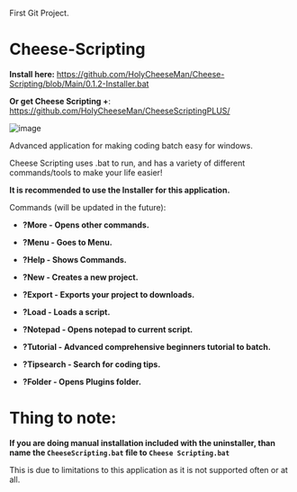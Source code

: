 First Git Project. 

# Cheese-Scripting

**Install here:** https://github.com/HolyCheeseMan/Cheese-Scripting/blob/Main/0.1.2-Installer.bat

**Or get Cheese Scripting +**: https://github.com/HolyCheeseMan/CheeseScriptingPLUS/

![image](https://github.com/user-attachments/assets/5265ebde-9165-41aa-8882-69c7071b2f3e)



Advanced application for making coding batch easy for windows.

Cheese Scripting uses .bat to run, and has a variety of different commands/tools to make your life easier!

**It is recommended to use the Installer for this application.**

Commands (will be updated in the future):

- **?More - Opens other commands.**

- **?Menu - Goes to Menu.**

- **?Help - Shows Commands.**

- **?New - Creates a new project.**

- **?Export - Exports your project to downloads.**

- **?Load - Loads a script.**

- **?Notepad - Opens notepad to current script.**

- **?Tutorial - Advanced comprehensive beginners tutorial to batch.**

- **?Tipsearch - Search for coding tips.**

- **?Folder - Opens Plugins folder.**



# Thing to note:

**If you are doing manual installation included with the uninstaller, than name the `CheeseScripting.bat` file to `Cheese Scripting.bat`**

This is due to limitations to this application as it is not supported often or at all.




